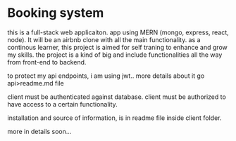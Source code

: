 # Booking system
this is a full-stack web applicaiton. app using MERN (mongo, express, react, node). It will be an airbnb clone with all the main functionality.
as a continous learner, this project is aimed for self traning to enhance and grow my skills. the project is a kind of big and include functionalities all the way from front-end to backend.

to protect my api endpoints, i am using jwt.. more details about it go api>readme.md file 

client must be authenticated against database.
client must be authorized to have access to a certain functionality.

installation and source of information, is in readme file inside client folder. 

more in details soon...